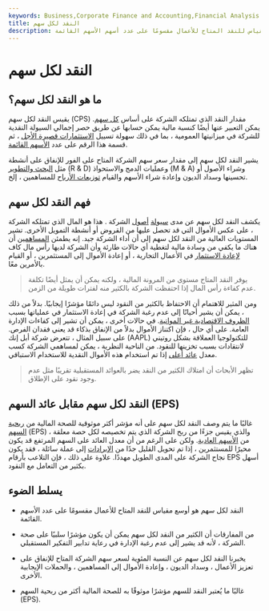 ```yaml
---
keywords: Business,Corporate Finance and Accounting,Financial Analysis
title: النقد لكل سهم
description: النقد لكل سهم هو أوسع مقياس للنقد المتاح للأعمال مقسومًا على عدد أسهم الأسهم القائمة.
---
```


# النقد لكل سهم
## ما هو النقد لكل سهم؟

يقيس النقد لكل سهم (CPS) مقدار النقد الذي تمتلكه الشركة على أساس [كل سهم](/persharebasis). يمكن التعبير عنها أيضًا كنسبة مالية يمكن حسابها عن طريق حصر إجمالي السيولة النقدية للشركة في ميزانيتها العمومية ، بما في ذلك سهولة تسييل [الاستثمارات قصيرة الأجل](/shorterminvestments) ، ثم قسمة هذا الرقم على عدد [الأسهم القائمة](/outstandingshares).

يشير النقد لكل سهم إلى مقدار سعر سهم الشركة المتاح على الفور للإنفاق على أنشطة مثل [البحث والتطوير](/randd) (R & D) وعمليات الدمج والاستحواذ (M & A) وشراء الأصول أو تحسينها وسداد الديون وإعادة شراء الأسهم والقيام [توزيعات الأرباح](/dividend) للمساهمين ، إلخ.

## فهم النقد لكل سهم

يكشف النقد لكل سهم عن مدى [سيولة](/liquidity) [أصول](/asset) الشركة . هذا هو المال الذي تمتلكه الشركة ، على عكس الأموال التي قد تحصل عليها من القروض أو أنشطة التمويل الأخرى. تشير المستويات العالية من النقد لكل سهم إلى أن أداء الشركة جيد. إنه يطمئن [المساهمين](/shareholder) أن هناك ما يكفي من وسادة مالية لتغطية أي حالات طارئة وأن الشركة لديها رأس مال كاف [لإعادة الاستثمار](/investment) في الأعمال التجارية ، أو إعادة الأموال إلى المستثمرين ، أو القيام بالأمرين معًا.

> يوفر النقد المتاح مستوى من المرونة المالية ، ولكنه يمكن أن يمثل أيضًا تكلفة عدم كفاءة رأس المال إذا احتفظت الشركة بالكثير منه لفترات طويلة من الزمن.

>

ومن المثير للاهتمام أن الاحتفاظ بالكثير من النقود ليس دائمًا مؤشرًا إيجابيًا. بدلاً من ذلك ، يمكن أن يشير أحيانًا إلى عدم رغبة الشركة في إعادة الاستثمار في عملياتها بسبب [الظروف الاقتصادية غير المواتية](/economic-conditions). في حالات أخرى ، يمكن أن تشير إلى كفاءات الإدارة العامة. على أي حال ، فإن اكتناز الأموال بدلاً من الإنفاق بذكاء قد يعني فقدان الفرص. على سبيل المثال ، تتعرض شركة أبل إنك (AAPL) للتكنولوجيا العملاقة بشكل روتيني لانتقادات بسبب تخزينها للنقود. من الناحية النظرية ، يمكن لمساهمي الشركة كسب معدل [عائد أعلى](/return) إذا تم استخدام هذه الأموال النقدية للاستخدام الاستباقي.

> تظهر الأبحاث أن امتلاك الكثير من النقد يضر بالعوائد المستقبلية تقريبًا مثل عدم وجود نقود على الإطلاق.

>

## النقد لكل سهم مقابل عائد السهم (EPS)

غالبًا ما يتم وصف النقد لكل سهم على أنه مؤشر أكثر موثوقية للصحة المالية من [ربحية السهم](/eps) (EPS) ، والذي يقيس جزءًا من ربح الشركة الذي يتم تخصيصه لكل حصة معلقة من [الأسهم العادية](/commonstock). ولكن على الرغم من أن معدل العائد على السهم المرتفع قد يكون محيرًا للمستثمرين ، إذا تم تحويل القليل جدًا من [الإيرادات](/revenue) إلى عملة سائلة ، فقد يكون نجاح الشركة على المدى الطويل مهددًا. علاوة على ذلك ، فإن التلاعب بأرقام EPS أسهل بكثير من التعامل مع النقود.

## يسلط الضوء

- النقد لكل سهم هو أوسع مقياس للنقد المتاح للأعمال مقسومًا على عدد الأسهم القائمة.

- من المفارقات أن الكثير من النقد لكل سهم يمكن أن يكون مؤشرًا سلبيًا على صحة الشركة ، لأنه قد يشير إلى عدم رغبة الإدارة في رعاية تدابير التفكير المستقبلي.

- يخبرنا النقد لكل سهم عن النسبة المئوية لسعر سهم الشركة المتاح للإنفاق على تعزيز الأعمال ، وسداد الديون ، وإعادة الأموال إلى المساهمين ، والحملات الإيجابية الأخرى.

- غالبًا ما يُعتبر النقد للسهم مؤشرًا موثوقًا به للصحة المالية أكثر من ربحية السهم (EPS).

